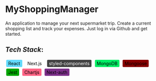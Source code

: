 # MyShoppingManager

An application to manage your next supermarket trip. Create a current shopping list and track your expenses. Just log in via Github and get started.

## _Tech Stack_:

<span class="techstack react-blue">React</span>
<span class="techstack nextjs-white">Next.js</span>
<span class="techstack styled-componets-grey ">styled-components</span>
<span class="techstack mongoDB-green">MongoDB</span>
<span class="techstack mongoose-red">Mongoose</span>
<span class="techstack jest-green">Jest</span>
<span class="techstack chartjs-pink">Chartjs</span>
<span class="techstack next-auth-purple">Next-auth</span>

<style>
    .techstack {
        padding: 0.2rem 0.4rem;
        border-radius: 0.2rem;
        line-height: 2;
        margin: 0.2rem;
    }
    .react-blue {
        background-color: #61dafb;
        color: black;
    }
    .nextjs-white {
        background-color: white;
        color: black;
    }
    .styled-componets-grey {
        background-color: #424242;
        color: white;
    }
    .mongoDB-green {
        background-color: #00ED64;
        color: black;
    }
    .mongoose-red {
        background-color: #800;
        color: black;
    }
    .jest-green {
        background-color: #00a400;
        color: black;
    }
    .chartjs-pink {
        background-color: #ff6384;
        color: black;
    }
    .next-auth-purple {
        background-color: #7c2f89;
        color: black;
    }
</style>
